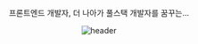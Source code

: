 <div align = "center">    


  프론트엔드 개발자, 더 나아가 풀스택 개발자를 꿈꾸는...

![header](https://capsule-render.vercel.app/api?type=soft&color=auto&height=300&section=header&text=Moz1e&fontSize=90) 
<!-- 
[![Solved.ac프로필](http://mazassumnida.wtf/api/v2/generate_badge?boj=tomy9729)](https://solved.ac/tomy9729)

![Anurag's GitHub stats](https://github-readme-stats.vercel.app/api?username=tomy9729&show_icons=true&theme=tokyonight) -->
  

</div>



<!--
**tomy9729/tomy9729** is a ✨ _special_ ✨ repository because its `README.md` (this file) appears on your GitHub profile.

Here are some ideas to get you started:

- 🔭 I’m currently working on ...
- 🌱 I’m currently learning ...
- 👯 I’m looking to collaborate on ...
- 🤔 I’m looking for help with ...
- 💬 Ask me about ...
- 📫 How to reach me: ...
- 😄 Pronouns: ...
- ⚡ Fun fact: ...
-->

